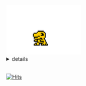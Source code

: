 <img src="https://github.com/ljlm0402/ljlm0402/blob/images/avatar.gif?raw=true" width="200px" alt="agumon" />

<br />

<details>
<summary>
  details
</summary>

<br />

## 📊 Coding Stats

<!--START_SECTION:waka-->
<!--END_SECTION:waka-->

## 📈 GitHub Stats

<img src="https://github-readme-stats.vercel.app/api/top-langs/?username=ljlm0402&hide=java,html&title_color=ffffff&text_color=c9cacc&icon_color=2bbc8a&bg_color=1d1f21" align="center" alt="Most Used Languages" />

<img src="https://github-readme-stats.vercel.app/api?username=ljlm0402&show_icons=true&line_height=27&count_private=true&title_color=ffffff&text_color=c9cacc&icon_color=2bbc8a&bg_color=1d1f21" align="center" alt="GitHub Stats" />

</details>

<br />

[![Hits](https://hits.seeyoufarm.com/api/count/incr/badge.svg?url=https%3A%2F%2Fgithub.com%2Fljlm0402%2Fhit-counter&count_bg=%23FFCC00&title_bg=%23000000&icon=pinboard.svg&icon_color=%23FFFFFF&title=visit&edge_flat=true)](https://hits.seeyoufarm.com)
